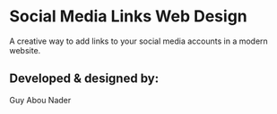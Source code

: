# Social Media Links Web Design
A creative way to add links to your social media accounts in a modern website.
## Developed & designed by:
Guy Abou Nader
